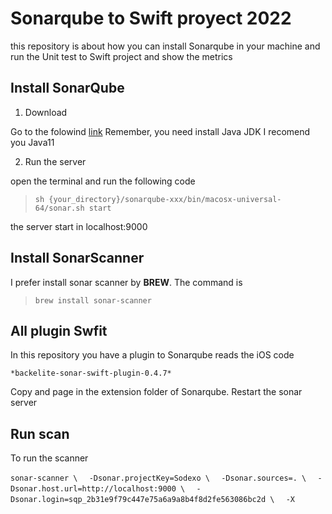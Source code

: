 # Sonarqube to Swift proyect 2022


this repository is about how you can install Sonarqube in your machine and run the Unit test to Swift project and show the metrics


## Install SonarQube


1. Download 

Go to the folowind [link](https://www.sonarsource.com/products/sonarqube/downloads/) 
Remember, you need install Java JDK I recomend you Java11 

2. Run the server

open the terminal and run the following code

> `sh {your_directory}/sonarqube-xxx/bin/macosx-universal-64/sonar.sh start`

the server start in localhost:9000


## Install SonarScanner 

I prefer install sonar scanner by **BREW**. The command is

> `brew install sonar-scanner`

## All plugin Swfit 

In this repository you have a plugin to Sonarqube reads the iOS code 

	*backelite-sonar-swift-plugin-0.4.7*

Copy and page in the extension folder of Sonarqube. Restart the sonar server

## Run scan

To run the scanner 

`sonar-scanner \`
`  -Dsonar.projectKey=Sodexo \`
`  -Dsonar.sources=. \`
`  -Dsonar.host.url=http://localhost:9000 \`
`  -Dsonar.login=sqp_2b31e9f79c447e75a6a9a8b4f8d2fe563086bc2d \`
`  -X`